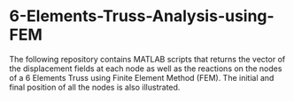 # 6-Elements-Truss-Analysis-using-FEM
The following repository contains MATLAB scripts that returns the vector of the displacement fields at each node as well as the reactions on the nodes of a 6 Elements Truss using Finite Element Method (FEM). The initial and final position of all the nodes is also illustrated.
